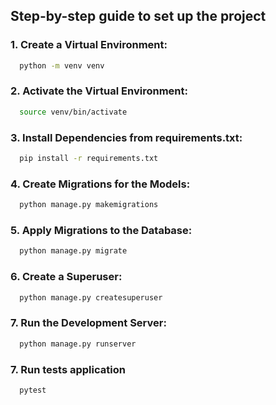 ## Step-by-step guide to set up the project

### 1. Create a Virtual Environment:

```bash
  python -m venv venv
```

### 2. Activate the Virtual Environment:

```bash
  source venv/bin/activate
```

### 3. Install Dependencies from requirements.txt:

```bash
  pip install -r requirements.txt
```

### 4. Create Migrations for the Models:

```bash
  python manage.py makemigrations
```

### 5. Apply Migrations to the Database:

```bash
  python manage.py migrate
```

### 6. Create a Superuser:

```bash
  python manage.py createsuperuser
```

### 7. Run the Development Server:

```bash
  python manage.py runserver
```

### 7. Run tests application

```bash
  pytest
```
